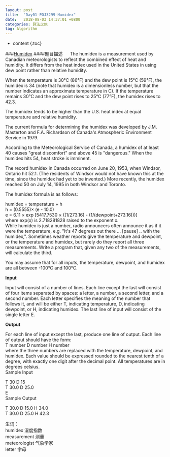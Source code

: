 ```yaml
---
layout: post
title:  "Day01-POJ3299-Humidex"
date:   2018-08-03 14:37:01 +0800
categories: 算法之旅
tag: Algorithm
---
```


* content
{:toc}


###[Humidex](http://poj.org/problem?id=3299) 
####题目描述
&nbsp;&nbsp;&nbsp;&nbsp;&nbsp;The humidex is a measurement used by Canadian meteorologists to reflect the combined effect of heat and humidity. It differs from the heat index used in the United States in using dew point rather than relative humidity.  
 
When the temperature is 30°C (86°F) and the dew point is 15°C (59°F), the humidex is 34 (note that humidex is a dimensionless number, but that the number indicates an approximate temperature in C). If the temperature remains 30°C and the dew point rises to 25°C (77°F), the humidex rises to 42.3.  

The humidex tends to be higher than the U.S. heat index at equal temperature and relative humidity.  

The current formula for determining the humidex was developed by J.M. Masterton and F.A. Richardson of Canada's Atmospheric Environment Service in 1979.  

According to the Meteorological Service of Canada, a humidex of at least 40 causes "great discomfort" and above 45 is "dangerous." When the humidex hits 54, heat stroke is imminent.  

The record humidex in Canada occurred on June 20, 1953, when Windsor, Ontario hit 52.1. (The residents of Windsor would not have known this at the time, since the humidex had yet to be invented.) More recently, the humidex reached 50 on July 14, 1995 in both Windsor and Toronto.

The humidex formula is as follows:  

humidex = temperature + h  
h = (0.5555)× (e - 10.0)  
e = 6.11 × exp [5417.7530 × ((1/273.16) - (1/(dewpoint+273.16)))]  
where exp(x) is 2.718281828 raised to the exponent x.  
While humidex is just a number, radio announcers often announce it as if it were the temperature, e.g. "It's 47 degrees out there ... [pause] .. with the humidex,". Sometimes weather reports give the temperature and dewpoint, or the temperature and humidex, but rarely do they report all three measurements. Write a program that, given any two of the measurements, will calculate the third.  

You may assume that for all inputs, the temperature, dewpoint, and humidex are all between -100°C and 100°C.  

<b>Input</b>  

Input will consist of a number of lines. Each line except the last will consist of four items separated by spaces: a letter, a number, a second letter, and a second number. Each letter specifies the meaning of the number that follows it, and will be either T, indicating temperature, D, indicating dewpoint, or H, indicating humidex. The last line of input will consist of the single letter E.  

<b>Output</b>

For each line of input except the last, produce one line of output. Each line of output should have the form:  
T number D number H number  
where the three numbers are replaced with the temperature, dewpoint, and humidex. Each value should be expressed rounded to the nearest tenth of a degree, with exactly one digit after the decimal point. All temperatures are in degrees celsius.  
Sample Input

T 30 D 15  
T 30.0 D 25.0  
E  
Sample Output  

T 30.0 D 15.0 H 34.0  
T 30.0 D 25.0 H 42.3  

生词：  
humidex 湿度指数  
measurement 测量  
meteorologist 气象学家  
letter  字母  



